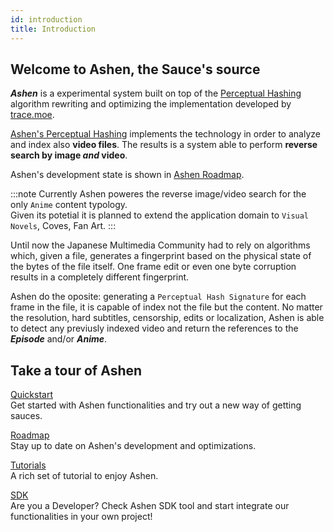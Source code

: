 ```yaml
---
id: introduction
title: Introduction
---
```


## Welcome to Ashen, the Sauce's source

***Ashen*** is a experimental system built on top of the [Perceptual Hashing](https://en.wikipedia.org/wiki/Perceptual_hashing) algorithm rewriting and optimizing the implementation developed by [trace.moe](https://trace.moe/).

[Ashen's Perceptual Hashing](/docs/ashen/concepts#ashens-perceptual-hashing) implements the technology in order to analyze and index also **video files**. The results is a system able to perform **reverse search by image *and* video**.

Ashen's development state is shown in [Ashen Roadmap](/docs/ashen/roadmap).


:::note
Currently Ashen poweres the reverse image/video search for the only `Anime` content typology.  
Given its potetial it is planned to extend the application domain to  `Visual Novels`, Coves, Fan Art.
:::

Until now the Japanese Multimedia Community had to rely on algorithms which, given a file, generates a fingerprint based on the physical state of the bytes of the file itself. One frame edit or even one byte corruption results in a completely different fingerprint.

Ashen do the oposite: generating a `Perceptual Hash Signature` for each frame in the file, it is capable of index not the file but the content.
No matter the resolution, hard subtitles, censorship, edits or localization, Ashen is able to detect any previusly indexed video and return the references to the ***Episode*** and/or ***Anime***.


## Take a tour of Ashen

[Quickstart](quickstart)   
Get started with Ashen functionalities and try out a new way of getting sauces.

[Roadmap](roadmap)   
Stay up to date on Ashen's development and optimizations.

[Tutorials](sdk/tutorials)   
A rich set of tutorial to enjoy Ashen.

[SDK](sdk/quickstarts)   
Are you a Developer? Check Ashen SDK tool and start integrate our functionalities in your own project!